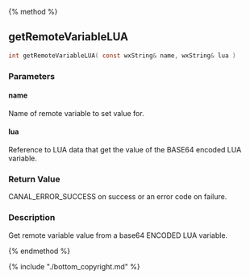 
{% method %}
## getRemoteVariableLUA

```c
int getRemoteVariableLUA( const wxString& name, wxString& lua )
```

### Parameters

#### name
Name of remote variable to set value for.

#### lua
Reference to LUA data that get the value of the BASE64 encoded LUA variable.

### Return Value
CANAL_ERROR_SUCCESS on success or an error code on failure. 

### Description
Get remote variable value from a base64 ENCODED LUA variable. 

{% endmethod %}

{% include "./bottom_copyright.md" %}